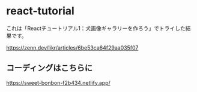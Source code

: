 # react-tutorial
 
これは「Reactチュートリアル1：犬画像ギャラリーを作ろう」でトライした結果です。

https://zenn.dev/likr/articles/6be53ca64f29aa035f07

## コーディングはこちらに
https://sweet-bonbon-f2b434.netlify.app/
